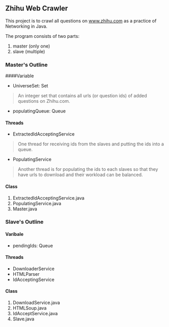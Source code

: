 ## Zhihu Web Crawler

This project is to crawl all questions on www.zhihu.com as a practice of Networking in Java.

The program consists of two parts:
1. master (only one)
2. slave (multiple)


### Master's Outline

####Variable
- UniverseSet: Set<Integer>

> An integer set that contains all urls (or question ids) of added questions on Zhihu.com.

-  populatingQueue: Queue<Integer>

#### Threads
- ExtractedIdAcceptingService

>One thread for receiving ids from the slaves and putting the ids into a queue.

- PopulatingService

>Another thread is for populating the ids to each slaves so that they have urls to download and their workload can be balanced.

#### Class
1. ExtractedIdAcceptingService.java
2. PopulatingService.java
3. Master.java


### Slave's Outline

#### Varibale
- pendingIds: Queue<Integer>

#### Threads
- DownloaderService
-  HTMLParser
-  IdAcceptingService

#### Class
1. DownloadService.java
2. HTMLSoup.java
3. IdAcceptService.java
4. Slave.java
